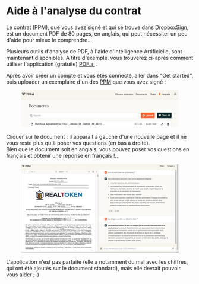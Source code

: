 # Aide à l'analyse du contrat

Le contrat (PPM), que vous avez signé et qui se trouve dans [DropboxSign](https://app.hellosign.com/account/logIn), est un document PDF de 80 pages, en anglais, qui peut nécessiter un peu d'aide pour mieux le comprendre...

Plusieurs outils d'analyse de PDF, à l'aide d'Intelligence Artificielle, sont maintenant disponibles. A titre d'exemple, vous trouverez ci-après comment utiliser l'application (gratuite) [PDF.ai](https://pdf.ai/) .

Après avoir créer un compte et vous êtes connecté, aller dans "Get started", puis uploader un exemplaire d'un des [PPM](./) que vous avez signé :

<figure><img src="../../.gitbook/assets/image.png" alt="" width="563"><figcaption></figcaption></figure>

Cliquer sur le document : il apparait à gauche d'une nouvelle page et il ne vous reste plus qu'à poser vos questions (en bas à droite). \
Bien que le document soit en anglais, vous pouvez poser vos questions en français et obtenir une réponse en français !..

<figure><img src="../../.gitbook/assets/image (1).png" alt=""><figcaption></figcaption></figure>

L'application n'est pas parfaite (elle a notamment du mal avec les chiffres, qui ont été ajoutés sur le document standard), mais elle devrait pouvoir vous aider ;-)

